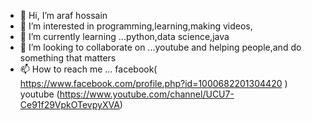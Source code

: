 - 👋 Hi, I’m araf hossain
- 👀 I’m interested in programming,learning,making videos, 
- 🌱 I’m currently learning ...python,data science,java
- 💞️ I’m looking to collaborate on ...youtube and helping people,and do something that matters
- 📫 How to reach me ... facebook( https://www.facebook.com/profile.php?id=1000682201304420 ) youtube (https://www.youtube.com/channel/UCU7-Ce91f29VpkOTevpyXVA)

<!---
hossain-araf/hossain-araf is a ✨ special ✨ repository because its `README.md` (this file) appears on your GitHub profile.
You can click the Preview link to take a look at your changes.
--->
